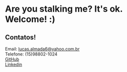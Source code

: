 # Are you stalking me? It's ok. Welcome! :)

## Contatos!

Email: lucas.almada6@yahoo.com.br<br>
Telefone: (15)98802-1024<br>
[GitHub](https://github.com/0LucasAlmada0)<br>
[Linkedin](https://www.linkedin.com/in/lucasalmadadeandrade/)
